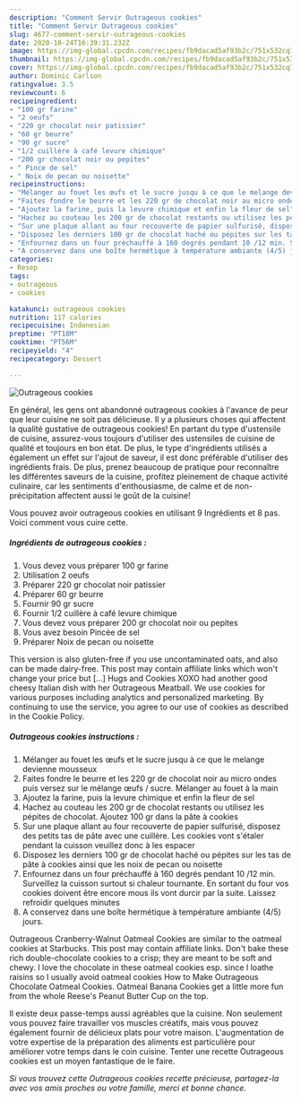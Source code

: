 ```yaml
---
description: "Comment Servir Outrageous cookies"
title: "Comment Servir Outrageous cookies"
slug: 4677-comment-servir-outrageous-cookies
date: 2020-10-24T16:39:31.232Z
image: https://img-global.cpcdn.com/recipes/fb9dacad5af93b2c/751x532cq70/outrageous-cookies-photo-principale-de-la-recette.jpg
thumbnail: https://img-global.cpcdn.com/recipes/fb9dacad5af93b2c/751x532cq70/outrageous-cookies-photo-principale-de-la-recette.jpg
cover: https://img-global.cpcdn.com/recipes/fb9dacad5af93b2c/751x532cq70/outrageous-cookies-photo-principale-de-la-recette.jpg
author: Dominic Carlson
ratingvalue: 3.5
reviewcount: 6
recipeingredient:
- "100 gr farine"
- "2 oeufs"
- "220 gr chocolat noir patissier"
- "60 gr beurre"
- "90 gr sucre"
- "1/2 cuillère à café levure chimique"
- "200 gr chocolat noir ou pepites"
- " Pince de sel"
- " Noix de pecan ou noisette"
recipeinstructions:
- "Mélanger au fouet les œufs et le sucre jusqu à ce que le melange devienne mousseux"
- "Faites fondre le beurre et les 220 gr de chocolat noir au micro ondes puis versez sur le mélange œufs / sucre. Mélanger au fouet à la main"
- "Ajoutez la farine, puis la levure chimique et enfin la fleur de sel"
- "Hachez au couteau les 200 gr de chocolat restants ou utilisez les pépites de chocolat. Ajoutez 100 gr dans la pâte à cookies"
- "Sur une plaque allant au four recouverte de papier sulfurisé, disposez des petits tas de pâte avec une cuillère. Les cookies vont s&#39;étaler pendant la cuisson veuillez donc à les espacer"
- "Disposez les derniers 100 gr de chocolat haché ou pépites sur les tas de pâte à cookies ainsi que les noix de pecan ou noisette"
- "Enfournez dans un four préchauffé à 160 degrés pendant 10 /12 min. Surveillez la cuisson surtout si chaleur tournante. En sortant du four vos cookies doivent être encore mous ils vont durcir par la suite. Laissez refroidir quelques minutes"
- "A conservez dans une boîte hermétique à température ambiante (4/5) jours."
categories:
- Resep
tags:
- outrageous
- cookies

katakunci: outrageous cookies 
nutrition: 117 calories
recipecuisine: Indonesian
preptime: "PT18M"
cooktime: "PT56M"
recipeyield: "4"
recipecategory: Dessert

---
```



![Outrageous cookies](https://img-global.cpcdn.com/recipes/fb9dacad5af93b2c/751x532cq70/outrageous-cookies-photo-principale-de-la-recette.jpg)

En général, les gens ont abandonné outrageous cookies à l'avance de peur que leur cuisine ne soit pas délicieuse. Il y a plusieurs choses qui affectent la qualité gustative de outrageous cookies! En partant du type d'ustensile de cuisine, assurez-vous toujours d'utiliser des ustensiles de cuisine de qualité et toujours en bon état. De plus, le type d'ingrédients utilisés a également un effet sur l'ajout de saveur, il est donc préférable d'utiliser des ingrédients frais. De plus, prenez beaucoup de pratique pour reconnaître les différentes saveurs de la cuisine, profitez pleinement de chaque activité culinaire, car les sentiments d'enthousiasme, de calme et de non-précipitation affectent aussi le goût de la cuisine!

<!--inarticleads1-->

Vous pouvez avoir outrageous cookies en utilisant 9 Ingrédients et 8 pas. Voici comment vous cuire cette.

##### Ingrédients de outrageous cookies :

1. Vous devez vous préparer 100 gr farine
1. Utilisation 2 oeufs
1. Préparer 220 gr chocolat noir patissier
1. Préparer 60 gr beurre
1. Fournir 90 gr sucre
1. Fournir 1/2 cuillère à café levure chimique
1. Vous devez vous préparer 200 gr chocolat noir ou pepites
1. Vous avez besoin  Pincée de sel
1. Préparer  Noix de pecan ou noisette


This version is also gluten-free if you use uncontaminated oats, and also can be made dairy-free. This post may contain affiliate links which won&#39;t change your price but […] Hugs and Cookies XOXO had another good cheesy Italian dish with her Outrageous Meatball. We use cookies for various purposes including analytics and personalized marketing. By continuing to use the service, you agree to our use of cookies as described in the Cookie Policy. 

<!--inarticleads2-->

##### Outrageous cookies instructions :

1. Mélanger au fouet les œufs et le sucre jusqu à ce que le melange devienne mousseux
1. Faites fondre le beurre et les 220 gr de chocolat noir au micro ondes puis versez sur le mélange œufs / sucre. Mélanger au fouet à la main
1. Ajoutez la farine, puis la levure chimique et enfin la fleur de sel
1. Hachez au couteau les 200 gr de chocolat restants ou utilisez les pépites de chocolat. Ajoutez 100 gr dans la pâte à cookies
1. Sur une plaque allant au four recouverte de papier sulfurisé, disposez des petits tas de pâte avec une cuillère. Les cookies vont s&#39;étaler pendant la cuisson veuillez donc à les espacer
1. Disposez les derniers 100 gr de chocolat haché ou pépites sur les tas de pâte à cookies ainsi que les noix de pecan ou noisette
1. Enfournez dans un four préchauffé à 160 degrés pendant 10 /12 min. Surveillez la cuisson surtout si chaleur tournante. En sortant du four vos cookies doivent être encore mous ils vont durcir par la suite. Laissez refroidir quelques minutes
1. A conservez dans une boîte hermétique à température ambiante (4/5) jours.


Outrageous Cranberry-Walnut Oatmeal Cookies are similar to the oatmeal cookies at Starbucks. This post may contain affiliate links. Don&#39;t bake these rich double-chocolate cookies to a crisp; they are meant to be soft and chewy. I love the chocolate in these oatmeal cookies esp. since I loathe raisins so I usually avoid oatmeal cookies How to Make Outrageous Chocolate Oatmeal Cookies. Oatmeal Banana Cookies get a little more fun from the whole Reese&#39;s Peanut Butter Cup on the top. 

<!--inarticleads1-->

<p>
Il existe deux passe-temps aussi agréables que la cuisine. Non seulement vous pouvez faire travailler vos muscles créatifs, mais vous pouvez également fournir de délicieux plats pour votre maison. L'augmentation de votre expertise de la préparation des aliments est particulière pour améliorer votre temps dans le coin cuisine. Tenter une recette Outrageous cookies est un moyen fantastique de le faire.
</p>

<p>
<i>Si vous trouvez cette Outrageous cookies recette précieuse, partagez-la avec vos amis proches ou votre famille, merci et bonne chance.</i>
</p>
